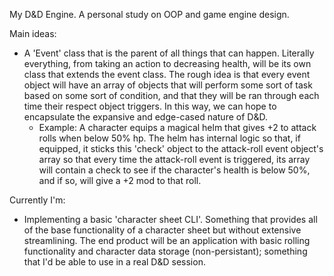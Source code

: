 My D&D Engine. A personal study on OOP and game engine design.

Main ideas:

- A 'Event' class that is the parent of all things that can happen. Literally everything, from taking an action to decreasing health, will be its own class that extends the event class. The rough idea is that every event object will have an array of objects that will perform some sort of task based on some sort of condition, and that they will be ran through each time their respect object triggers. In this way, we can hope to encapsulate the expansive and edge-cased nature of D&D.
  - Example: A character equips a magical helm that gives +2 to attack rolls when below 50% hp. The helm has internal logic so that, if equipped, it sticks this 'check' object to the attack-roll event object's array so that every time the attack-roll event is triggered, its array will contain a check to see if the character's health is below 50%, and if so, will give a +2 mod to that roll.

Currently I'm:

- Implementing a basic 'character sheet CLI'. Something that provides all of the base functionality of a character sheet but without extensive streamlining. The end product will be an application with basic rolling functionality and character data storage (non-persistant); something that I'd be able to use in a real D&D session.
